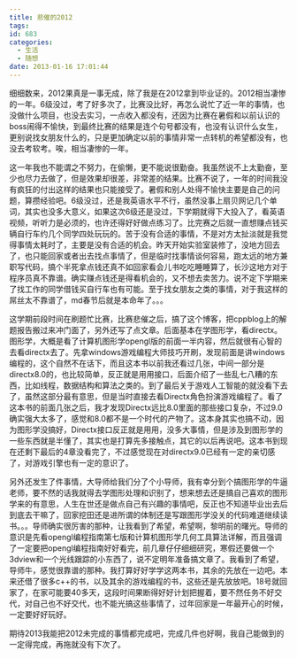 ```yaml
---
title: 悲催的2012
tags:
id: 683
categories:
  - 生活
  - 随想
date: 2013-01-16 17:01:44
---
```


细细数来，2012果真是一事无成，除了我是在2012拿到毕业证的。2012相当凄惨的一年。6级没过，考了好多次了，比赛没比好，再怎么说忙了近一年的事情，也没做什么项目，也没去实习，一点收入都没有，还因为比赛在暑假和以前认识的boss闹得不愉快，到最终比赛的结果是连个句号都没有，也没有认识什么女生，更别说找女朋友什么的，只是更加确定以前的事情非常一点转机的希望都没有，也没去考软考。唉，相当凄惨的一年。

这一年我也不能谓之不努力，在偷懒，更不能说很勤奋。我虽然说不上太勤奋，至少也尽力去做了，但是效果却很差，非常差的结果。比赛不说了，一年的时间我没有疯狂的付出这样的结果也只能接受了。暑假和别人处得不愉快主要是自己的问题，算攒经验吧。6级没过，还是我英语水平不行，虽然没事上扇贝网记几个单词，其实也没多大意义，如果这次6级还是没过，下学期就得下大投入了，看英语视频，听听力是必须的，也许还得好好做点练习了。比完赛之后就一直想赚点钱买辆自行车约几个同学四处玩玩的。苦于没有合适的事情，不是对方太扯淡就是我觉得事情太耗时了，主要是没有合适的机会。昨天开始实验室装修了，没地方回去了，也只能回家或者出去找点事情了，但是临时找事情谈何容易，跑太远的地方兼职写代码，搞个半死拿点钱还真不如回家看会儿书吃吃睡睡算了，长沙这地方对于程序员真不靠谱。确实赚点钱还是得看机会的，又不想去卖苦力。说不定下学期来了找工作的同学借钱买自行车也有可能。至于找女朋友之类的事情，对于我这样的屌丝太不靠谱了，md春节后就是本命年了。。。

这学期前段时间在刷题忙比赛，比赛悲催之后，搞了这个博客，把cppblog上的解题报告搬过来冲门面了，另外还写了点文章。后面基本在学图形学，看directx。图形学，大概是看了计算机图形学opengl版的前面一半内容，然后就很有心智的去看directx去了。先拿windows游戏编程大师技巧开刷，发现前面是讲windows编程的，这个自然不在话下，而且这本书以前我还看过几张，中间一部分是directx8.0的，也比较简单，反正就是用用接口，后面介绍了一些乱七八糟的东西，比如线程，数据结构和算法之类的。到了最后关于游戏人工智能的就没看下去了，虽然这部分最有意思，但是当时直接去看Directx角色扮演游戏编程了。看了这本书的前面几张之后，我才发现Directx远比8.0里面的那些接口复杂，不过9.0确实强大太多了，感觉和8.0都不是一个时代的产物了。这本身其实也搞不动，因为图形学没搞好，Directx接口反正就是用用，没多大事情，但是涉及到图形学的一些东西就是半懂了，其实也是打算先多接触点，其它的以后再说吧。这本书到现在还剩下最后的4章没看完了，不过感觉现在对directx9.0已经有一定的亲切感了，对游戏引擎也有一定的意识了。

另外还发生了件事情，大导师给我们分了个小导师，我有幸分到个搞图形学的牛逼老师，要不然的话我就得去学图形处理和识别了，想来想去还是搞自己喜欢的图形学来的有意思，人生在世还是做点自己有兴趣的事情吧，反正也不知道毕业出去后到底去干嘛了，回家挖田还是进所谓的体制还是写跟图形学没关的代码难道继续读书。。。导师确实很厉害的那种，让我看到了希望，希望啊，黎明前的曙光。导师的意识是先看opengl编程指南第七版和计算机图形学几何工具算法详解，而且强调了一定要把opengl编程指南好好看完，前几章仔仔细细研究，寒假还要做一个3dview和一个光线跟踪的小东西了，说不定明年准备搞文章了。我看到了希望，导师牛，感觉很靠谱的那种。我打算好好学学这两本书，其余的先放在一边吧。本来还借了很多c++的书，以及其余的游戏编程的书，这些还是先放放吧。18号就回家了，在家可能要40多天，这段时间果断得好好计划把握着，要不然任务不好交代，对自己也不好交代，也不能光搞这些事情了，过年回家是一年最开心的时候，一定要好好玩好。

期待2013我能把2012未完成的事情都完成吧，完成几件也好啊，我自己能做到的一定得完成，再拖就没有下次了。